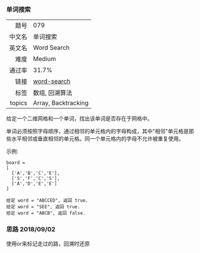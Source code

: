 ### 单词搜索
|	|	|
|---:|:---|
|题号|079|
|中文名|单词搜索|
|英文名|Word Search|
|难度|Medium|
|通过率|31.7%|
|链接|[word-search](https://leetcode-cn.com/problems/word-search/description/)|
|标签|数组, 回溯算法|
|topics|Array, Backtracking|


给定一个二维网格和一个单词，找出该单词是否存在于网格中。

单词必须按照字母顺序，通过相邻的单元格内的字母构成，其中"相邻"单元格是那些水平相邻或垂直相邻的单元格。同一个单元格内的字母不允许被重复使用。

示例:

```
board =
[
  ['A','B','C','E'],
  ['S','F','C','S'],
  ['A','D','E','E']
]

给定 word = "ABCCED", 返回 true.
给定 word = "SEE", 返回 true.
给定 word = "ABCB", 返回 false.
```



### 思路 2018/09/02
使用or来标记走过的路，回溯时还原